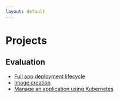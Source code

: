 ```yaml
---
layout: default
---
```


# Projects

## Evaluation

- [Full app deployment lifecycle](projects/full_app_deployment)
- [Image creation](projects/image_creation)
- [Manage an application using Kubernetes](projects/kubernetes)
